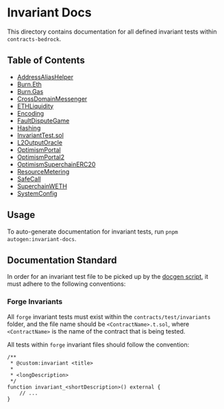 # Invariant Docs

This directory contains documentation for all defined invariant tests within `contracts-bedrock`.

<!-- Do not modify the following section manually. It will be automatically generated on running `pnpm autogen:invariant-docs` -->
<!-- START autoTOC -->

## Table of Contents
- [AddressAliasHelper](./AddressAliasHelper.md)
- [Burn.Eth](./Burn.Eth.md)
- [Burn.Gas](./Burn.Gas.md)
- [CrossDomainMessenger](./CrossDomainMessenger.md)
- [ETHLiquidity](./ETHLiquidity.md)
- [Encoding](./Encoding.md)
- [FaultDisputeGame](./FaultDisputeGame.md)
- [Hashing](./Hashing.md)
- [InvariantTest.sol](./InvariantTest.sol.md)
- [L2OutputOracle](./L2OutputOracle.md)
- [OptimismPortal](./OptimismPortal.md)
- [OptimismPortal2](./OptimismPortal2.md)
- [OptimismSuperchainERC20](./OptimismSuperchainERC20.md)
- [ResourceMetering](./ResourceMetering.md)
- [SafeCall](./SafeCall.md)
- [SuperchainWETH](./SuperchainWETH.md)
- [SystemConfig](./SystemConfig.md)
<!-- END autoTOC -->

## Usage

To auto-generate documentation for invariant tests, run `pnpm autogen:invariant-docs`.

## Documentation Standard

In order for an invariant test file to be picked up by the [docgen script](../scripts/autogen/generate-invariant-docs.ts), it must
adhere to the following conventions:

### Forge Invariants

All `forge` invariant tests must exist within the `contracts/test/invariants` folder, and the file name should be
`<ContractName>.t.sol`, where `<ContractName>` is the name of the contract that is being tested.

All tests within `forge` invariant files should follow the convention:

```solidity
/**
 * @custom:invariant <title>
 *
 * <longDescription>
 */
function invariant_<shortDescription>() external {
    // ...
}
```
